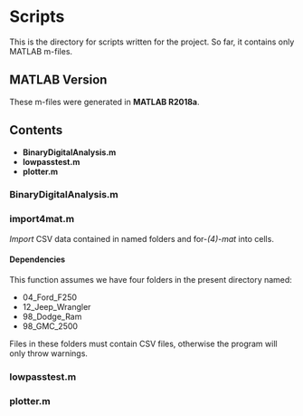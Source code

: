 # Scripts
This is the directory for scripts written for the project. So far, it contains only MATLAB m-files.

## MATLAB Version
These m-files were generated in **MATLAB R2018a**.

## Contents
* **BinaryDigitalAnalysis.m**
* **lowpasstest.m**
* **plotter.m**

### BinaryDigitalAnalysis.m


### import4mat.m
*Import* CSV data contained in named folders and for-*(4)*-*mat* into cells.

#### Dependencies
This function assumes we have four folders in the present directory named:
* 04_Ford_F250
* 12_Jeep_Wrangler
* 98_Dodge_Ram
* 98_GMC_2500

Files in these folders must contain CSV files, otherwise the program will only throw warnings.

### lowpasstest.m


### plotter.m
